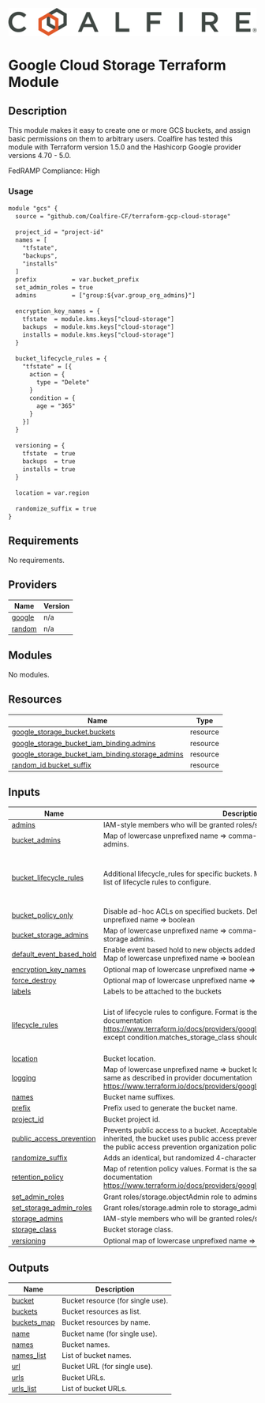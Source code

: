 ![Coalfire](coalfire_logo.png)

# Google Cloud Storage Terraform Module

## Description

This module makes it easy to create one or more GCS buckets, and assign basic permissions on them to arbitrary users. Coalfire has tested this module with Terraform version 1.5.0 and the Hashicorp Google provider versions 4.70 - 5.0.

FedRAMP Compliance: High

### Usage

```
module "gcs" {
  source = "github.com/Coalfire-CF/terraform-gcp-cloud-storage"

  project_id = "project-id"
  names = [
    "tfstate",
    "backups",
    "installs"
  ]
  prefix          = var.bucket_prefix
  set_admin_roles = true
  admins          = ["group:${var.group_org_admins}"]

  encryption_key_names = {
    tfstate  = module.kms.keys["cloud-storage"]
    backups  = module.kms.keys["cloud-storage"]
    installs = module.kms.keys["cloud-storage"]
  }

  bucket_lifecycle_rules = {
    "tfstate" = [{
      action = {
        type = "Delete"
      }
      condition = {
        age = "365"
      }
    }]
  }

  versioning = {
    tfstate  = true
    backups  = true
    installs = true
  }

  location = var.region

  randomize_suffix = true
}
```

<!-- BEGIN_TF_DOCS -->
## Requirements

No requirements.

## Providers

| Name | Version |
|------|---------|
| <a name="provider_google"></a> [google](#provider\_google) | n/a |
| <a name="provider_random"></a> [random](#provider\_random) | n/a |

## Modules

No modules.

## Resources

| Name | Type |
|------|------|
| [google_storage_bucket.buckets](https://registry.terraform.io/providers/hashicorp/google/latest/docs/resources/storage_bucket) | resource |
| [google_storage_bucket_iam_binding.admins](https://registry.terraform.io/providers/hashicorp/google/latest/docs/resources/storage_bucket_iam_binding) | resource |
| [google_storage_bucket_iam_binding.storage_admins](https://registry.terraform.io/providers/hashicorp/google/latest/docs/resources/storage_bucket_iam_binding) | resource |
| [random_id.bucket_suffix](https://registry.terraform.io/providers/hashicorp/random/latest/docs/resources/id) | resource |

## Inputs

| Name | Description | Type | Default | Required |
|------|-------------|------|---------|:--------:|
| <a name="input_admins"></a> [admins](#input\_admins) | IAM-style members who will be granted roles/storage.objectAdmin on all buckets. | `list(string)` | `[]` | no |
| <a name="input_bucket_admins"></a> [bucket\_admins](#input\_bucket\_admins) | Map of lowercase unprefixed name => comma-delimited IAM-style per-bucket admins. | `map(string)` | `{}` | no |
| <a name="input_bucket_lifecycle_rules"></a> [bucket\_lifecycle\_rules](#input\_bucket\_lifecycle\_rules) | Additional lifecycle\_rules for specific buckets. Map of lowercase unprefixed name => list of lifecycle rules to configure. | <pre>map(set(object({<br>    action    = map(string)<br>    condition = map(string)<br>  })))</pre> | `{}` | no |
| <a name="input_bucket_policy_only"></a> [bucket\_policy\_only](#input\_bucket\_policy\_only) | Disable ad-hoc ACLs on specified buckets. Defaults to true. Map of lowercase unprefixed name => boolean | `map(bool)` | `{}` | no |
| <a name="input_bucket_storage_admins"></a> [bucket\_storage\_admins](#input\_bucket\_storage\_admins) | Map of lowercase unprefixed name => comma-delimited IAM-style per-bucket storage admins. | `map(string)` | `{}` | no |
| <a name="input_default_event_based_hold"></a> [default\_event\_based\_hold](#input\_default\_event\_based\_hold) | Enable event based hold to new objects added to specific bucket. Defaults to false. Map of lowercase unprefixed name => boolean | `map(bool)` | `{}` | no |
| <a name="input_encryption_key_names"></a> [encryption\_key\_names](#input\_encryption\_key\_names) | Optional map of lowercase unprefixed name => string, empty strings are ignored. | `map(string)` | `{}` | no |
| <a name="input_force_destroy"></a> [force\_destroy](#input\_force\_destroy) | Optional map of lowercase unprefixed name => boolean, defaults to false. | `map(bool)` | `{}` | no |
| <a name="input_labels"></a> [labels](#input\_labels) | Labels to be attached to the buckets | `map(string)` | `{}` | no |
| <a name="input_lifecycle_rules"></a> [lifecycle\_rules](#input\_lifecycle\_rules) | List of lifecycle rules to configure. Format is the same as described in provider documentation https://www.terraform.io/docs/providers/google/r/storage_bucket.html#lifecycle_rule except condition.matches\_storage\_class should be a comma delimited string. | <pre>set(object({<br>    action    = map(string)<br>    condition = map(string)<br>  }))</pre> | `[]` | no |
| <a name="input_location"></a> [location](#input\_location) | Bucket location. | `string` | `"US"` | no |
| <a name="input_logging"></a> [logging](#input\_logging) | Map of lowercase unprefixed name => bucket logging config object. Format is the same as described in provider documentation https://www.terraform.io/docs/providers/google/r/storage_bucket.html#logging | `any` | `{}` | no |
| <a name="input_names"></a> [names](#input\_names) | Bucket name suffixes. | `list(string)` | n/a | yes |
| <a name="input_prefix"></a> [prefix](#input\_prefix) | Prefix used to generate the bucket name. | `string` | `""` | no |
| <a name="input_project_id"></a> [project\_id](#input\_project\_id) | Bucket project id. | `string` | n/a | yes |
| <a name="input_public_access_prevention"></a> [public\_access\_prevention](#input\_public\_access\_prevention) | Prevents public access to a bucket. Acceptable values are inherited or enforced. If inherited, the bucket uses public access prevention, only if the bucket is subject to the public access prevention organization policy constraint. | `string` | `"inherited"` | no |
| <a name="input_randomize_suffix"></a> [randomize\_suffix](#input\_randomize\_suffix) | Adds an identical, but randomized 4-character suffix to all bucket names | `bool` | `false` | no |
| <a name="input_retention_policy"></a> [retention\_policy](#input\_retention\_policy) | Map of retention policy values. Format is the same as described in provider documentation https://www.terraform.io/docs/providers/google/r/storage_bucket#retention_policy | `any` | `{}` | no |
| <a name="input_set_admin_roles"></a> [set\_admin\_roles](#input\_set\_admin\_roles) | Grant roles/storage.objectAdmin role to admins and bucket\_admins. | `bool` | `false` | no |
| <a name="input_set_storage_admin_roles"></a> [set\_storage\_admin\_roles](#input\_set\_storage\_admin\_roles) | Grant roles/storage.admin role to storage\_admins and bucket\_storage\_admins. | `bool` | `false` | no |
| <a name="input_storage_admins"></a> [storage\_admins](#input\_storage\_admins) | IAM-style members who will be granted roles/storage.admin on all buckets. | `list(string)` | `[]` | no |
| <a name="input_storage_class"></a> [storage\_class](#input\_storage\_class) | Bucket storage class. | `string` | `"STANDARD"` | no |
| <a name="input_versioning"></a> [versioning](#input\_versioning) | Optional map of lowercase unprefixed name => boolean, defaults to false. | `map(bool)` | `{}` | no |

## Outputs

| Name | Description |
|------|-------------|
| <a name="output_bucket"></a> [bucket](#output\_bucket) | Bucket resource (for single use). |
| <a name="output_buckets"></a> [buckets](#output\_buckets) | Bucket resources as list. |
| <a name="output_buckets_map"></a> [buckets\_map](#output\_buckets\_map) | Bucket resources by name. |
| <a name="output_name"></a> [name](#output\_name) | Bucket name (for single use). |
| <a name="output_names"></a> [names](#output\_names) | Bucket names. |
| <a name="output_names_list"></a> [names\_list](#output\_names\_list) | List of bucket names. |
| <a name="output_url"></a> [url](#output\_url) | Bucket URL (for single use). |
| <a name="output_urls"></a> [urls](#output\_urls) | Bucket URLs. |
| <a name="output_urls_list"></a> [urls\_list](#output\_urls\_list) | List of bucket URLs. |
<!-- END_TF_DOCS -->